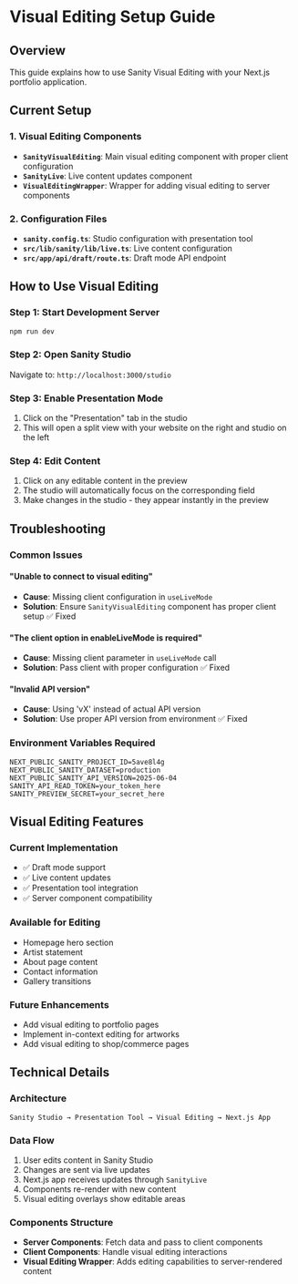 # Visual Editing Setup Guide

## Overview
This guide explains how to use Sanity Visual Editing with your Next.js portfolio application.

## Current Setup

### 1. Visual Editing Components
- **`SanityVisualEditing`**: Main visual editing component with proper client configuration
- **`SanityLive`**: Live content updates component
- **`VisualEditingWrapper`**: Wrapper for adding visual editing to server components

### 2. Configuration Files
- **`sanity.config.ts`**: Studio configuration with presentation tool
- **`src/lib/sanity/lib/live.ts`**: Live content configuration
- **`src/app/api/draft/route.ts`**: Draft mode API endpoint

## How to Use Visual Editing

### Step 1: Start Development Server
```bash
npm run dev
```

### Step 2: Open Sanity Studio
Navigate to: `http://localhost:3000/studio`

### Step 3: Enable Presentation Mode
1. Click on the "Presentation" tab in the studio
2. This will open a split view with your website on the right and studio on the left

### Step 4: Edit Content
1. Click on any editable content in the preview
2. The studio will automatically focus on the corresponding field
3. Make changes in the studio - they appear instantly in the preview

## Troubleshooting

### Common Issues

#### "Unable to connect to visual editing"
- **Cause**: Missing client configuration in `useLiveMode`
- **Solution**: Ensure `SanityVisualEditing` component has proper client setup ✅ Fixed

#### "The client option in enableLiveMode is required"
- **Cause**: Missing client parameter in `useLiveMode` call
- **Solution**: Pass client with proper configuration ✅ Fixed

#### "Invalid API version"
- **Cause**: Using 'vX' instead of actual API version
- **Solution**: Use proper API version from environment ✅ Fixed

### Environment Variables Required
```env
NEXT_PUBLIC_SANITY_PROJECT_ID=5ave8l4g
NEXT_PUBLIC_SANITY_DATASET=production
NEXT_PUBLIC_SANITY_API_VERSION=2025-06-04
SANITY_API_READ_TOKEN=your_token_here
SANITY_PREVIEW_SECRET=your_secret_here
```

## Visual Editing Features

### Current Implementation
- ✅ Draft mode support
- ✅ Live content updates
- ✅ Presentation tool integration
- ✅ Server component compatibility

### Available for Editing
- Homepage hero section
- Artist statement
- About page content
- Contact information
- Gallery transitions

### Future Enhancements
- Add visual editing to portfolio pages
- Implement in-context editing for artworks
- Add visual editing to shop/commerce pages

## Technical Details

### Architecture
```
Sanity Studio → Presentation Tool → Visual Editing → Next.js App
```

### Data Flow
1. User edits content in Sanity Studio
2. Changes are sent via live updates
3. Next.js app receives updates through `SanityLive`
4. Components re-render with new content
5. Visual editing overlays show editable areas

### Components Structure
- **Server Components**: Fetch data and pass to client components
- **Client Components**: Handle visual editing interactions
- **Visual Editing Wrapper**: Adds editing capabilities to server-rendered content
